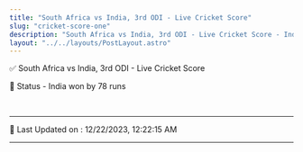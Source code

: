 ```yaml
---
title: "South Africa vs India, 3rd ODI - Live Cricket Score"
slug: "cricket-score-one"
description: "South Africa vs India, 3rd ODI - Live Cricket Score - India won by 78 runs."
layout: "../../layouts/PostLayout.astro"
--- 
```


✅ South Africa vs India, 3rd ODI - Live Cricket Score

📑 Status - India won by 78 runs

<br />

***

📝 Last Updated on : 12/22/2023, 12:22:15 AM

***

